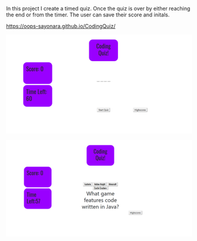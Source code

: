 In this project I create a timed quiz. Once the quiz is over by either reaching the end or from the timer. The user can save their score and initals.

https://oops-sayonara.github.io/CodingQuiz/

![](images/QuizStart.PNG)

![](images/QuizQuestion.PNG)

